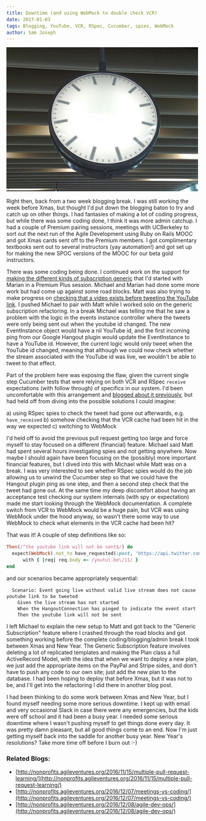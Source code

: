 ```yaml
---
title: Downtime (and using WebMock to double check VCR)
date: 2017-01-03
tags: Blogging, YouTube, VCR, RSpec, Cucumber, spies, WebMock
author: Sam Joseph
---
```


![no time](/images/notime.jpg)

Right then, back from a two week blogging break.  I was still working the week before Xmas, but thought I'd put down the blogging baton to try and catch up on other things.  I had fantasies of making a lot of coding progress, but while there was some coding done, I think it was more admin catchup.  I had a couple of Premium pairing sessions, meetings with UCBerkeley to sort out the next run of the Agile Development using Ruby on Rails MOOC and got Xmas cards sent off to the Premium members.  I got complimentary textbooks sent out to several instructors (yay automation!) and got set up for making the new SPOC versions of the MOOC for our beta gold instructors.

There was some coding being done.  I continued work on the support for [making the different kinds of subscription generic](https://github.com/AgileVentures/WebsiteOne/pull/1465) that I'd started with Marian in a Premium Plus session.  Michael and Marian had done some more work but had come up against some road blocks.  Matt was also trying to make progress on [checking that a video exists before tweeting the YouTube link](https://github.com/AgileVentures/WebsiteOne/pull/1469).  I pushed Michael to pair with Matt while I worked solo on the generic subscription refactoring.  In a break Michael was telling me that he saw a problem with the logic in the events instance controller where the tweets were only being sent out when the youtube id changed.  The new EventInstance object would have a nil YouTube id, and the first incoming ping from our Google Hangout plugin would update the EventInstance to have a YouTube id.  However, the current logic would only tweet when the YouTube id changed, meaning that although we could now check whether the stream associated with the YouTube id was live, we wouldn't be able to tweet to that effect.

Part of the problem here was exposing the flaw, given the current single step Cucumber tests that were relying on both VCR and RSpec `receive` expectations (with follow through) of specifics in our system.  I'd been uncomfortable with this arrangement and [blogged about it previously](http://nonprofits.agileventures.org/2016/12/08/agile-dev-ops/), but had held off from diving into the possible solutions I could imagine:

a) using RSpec spies to check the tweet had gone out afterwards, e.g. `have_received`
b) somehow checking that the VCR cache had been hit in the way we expected
c) switching to WebMock

I'd held off to avoid the previous pull request getting too large and force myself to stay focused on a different (financial) feature.  Michael said Matt had spent several hours investigating spies and not getting anywhere.  Now maybe I should again have been focusing on the (possibly) more important financial features, but I dived into this with Michael while Matt was on a break.  I was very interested to see whether RSpec spies would do the job allowing us to unwind the Cucumber step so that we could have the Hangout plugin ping as one step, and then a second step check that the tweet had gone out.  At the same time my deep discomfort about having an acceptance test checking our system internals (with spy or expectation) made me start looking through the WebMock documentation.  A complete switch from VCR to WebMock would be a huge pain, but VCR was using WebMock under the hood anyway, so wasn't there some way to use WebMock to check what elements in the VCR cache had been hit?

That was it!  A couple of step definitions like so:

```rb
Then(/^the youtube link will not be sent$/) do
  expect(WebMock).not_to have_requested(:post, 'https://api.twitter.com/1.1/statuses/update.json').twice.
      with { |req| req.body =~ /youtu\.be\/11/ }
end
```

and our scenarios became appropriately sequential:

```gherkin
  Scenario: Event going live without valid live stream does not cause youtube link to be tweeted
    Given the live stream has not started
    When the HangoutConnection has pinged to indicate the event start
    Then the youtube link will not be sent
```   

I left Michael to explain the new setup to Matt and got back to the "Generic Subscription" feature where I crashed through the road blocks and got something working before the complete coding/blogging/admin break I took between Xmas and New Year.  The Generic Subscription feature involves deleting a lot of replicated templates and making the Plan class a full ActiveRecord Model, with the idea that when we want to deploy a new plan, we just add the appropriate items on the PayPal and Stripe sides, and don't have to push any code to our own site; just add the new plan to the database.  I had been hoping to deploy that before Xmas, but it was not to be, and I'll get into the refactoring I did there in another blog post.

I had been thinking to do some work between Xmas and New Year, but I found myself needing some more serious downtime.  I kept up with email and very occasional Slack in case there were any emergencies, but the kids were off school and it had been a busy year.  I needed some serious downtime where I wasn't pushing myself to get things done every day.  It was pretty damn pleasant, but all good things come to an end. Now I'm just getting myself back into the saddle for another busy year.  New Year's resolutions?  Take more time off before I burn out :-)

### Related Blogs:

* [http://nonprofits.agileventures.org/2016/11/15/multiple-pull-request-learning/](http://nonprofits.agileventures.org/2016/11/15/multiple-pull-request-learning/)
* [http://nonprofits.agileventures.org/2016/12/07/meetings-vs-coding/](http://nonprofits.agileventures.org/2016/12/07/meetings-vs-coding/)
* [http://nonprofits.agileventures.org/2016/12/08/agile-dev-ops/](http://nonprofits.agileventures.org/2016/12/08/agile-dev-ops/)
